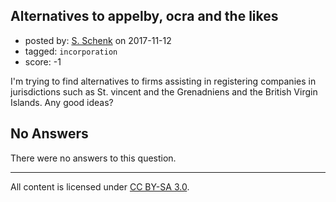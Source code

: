 ## Alternatives to appelby, ocra and the likes

- posted by: [S. Schenk](https://stackexchange.com/users/8267100/s-schenk) on 2017-11-12
- tagged: `incorporation`
- score: -1

I'm trying to find alternatives to firms assisting in registering companies in jurisdictions such as  St. vincent and the Grenadniens and the British Virgin Islands. 
Any good ideas?

## No Answers

There were no answers to this question.


---

All content is licensed under [CC BY-SA 3.0](https://creativecommons.org/licenses/by-sa/3.0/).
